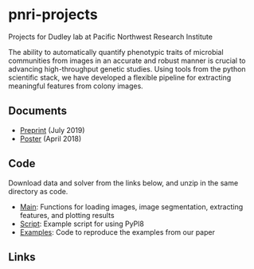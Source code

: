 # pnri-projects
Projects for Dudley lab at Pacific Northwest Research Institute

The ability to automatically quantify phenotypic traits of microbial communities from images in an accurate and robust manner is crucial to advancing high-throughput genetic studies. Using tools from the python scientific stack, we have developed a flexible pipeline for extracting meaningful features from colony images.

## Documents
* [Preprint](https://arxiv.org/abs/1907.10712) (July 2019)
* [Poster](https://github.com/kels271828/FluenceMapOpt/blob/master/poster.pdf) (April 2018)

## Code
Download data and solver from the links below, and unzip in the same directory as code.
* [Main](https://github.com/kels271828/FluenceMapOpt/blob/master/FluenceMapOpt.m): Functions for loading images, image segmentation, extracting features, and plotting results
* [Script](https://github.com/kels271828/FluenceMapOpt/blob/master/run.m): Example script for using PyPl8
* [Examples](https://github.com/kels271828/FluenceMapOpt/tree/master/Examples): Code to reproduce the examples from our paper

## Links

